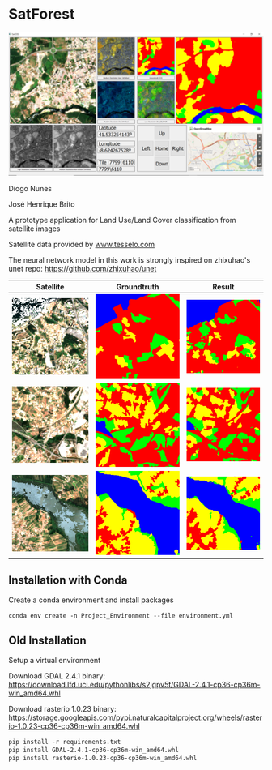 # SatForest

![App](examples/App.png)

Diogo Nunes

José Henrique Brito

A prototype application for Land Use/Land Cover classification from satellite images

Satellite data provided by www.tesselo.com

The neural network model in this work is strongly inspired on zhixuhao's unet repo: https://github.com/zhixuhao/unet

|Satellite|Groundtruth|Result|
|:-------:|:---------:|:----:|
| ![7798_6134_RGB](examples/7798_6134_RGB.jpg) | ![7798_6134_GT](examples/7798_6134_GT.jpg) |![7798_6134_P](examples/7798_6134_predict.jpg) |
| ![7799_6163_RGB](examples/7799_6163_RGB.jpg) | ![7799_6163_GT](examples/7799_6163_GT.jpg) |![7799_6163_P](examples/7799_6163_predict.jpg) |
| ![7804_6168_RGB](examples/7804_6168_RGB.jpg) | ![7804_6168_GT](examples/7804_6168_GT.jpg) |![7804_6168_P](examples/7804_6168_predict.jpg) |

## Installation with Conda
Create a conda environment and install packages

```conda
conda env create -n Project_Environment --file environment.yml
```

## Old Installation
Setup a virtual environment

Download GDAL 2.4.1 binary:
https://download.lfd.uci.edu/pythonlibs/s2jqpv5t/GDAL-2.4.1-cp36-cp36m-win_amd64.whl

Download rasterio 1.0.23 binary:
https://storage.googleapis.com/pypi.naturalcapitalproject.org/wheels/rasterio-1.0.23-cp36-cp36m-win_amd64.whl

```pip
pip install -r requirements.txt
pip install GDAL-2.4.1-cp36-cp36m-win_amd64.whl
pip install rasterio-1.0.23-cp36-cp36m-win_amd64.whl
```
